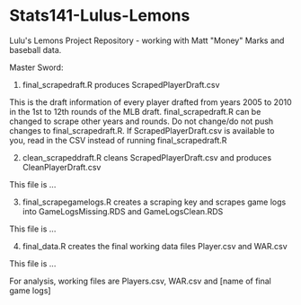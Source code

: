# Stats141-Lulus-Lemons
Lulu's Lemons Project Repository - working with Matt "Money" Marks and baseball data.


Master Sword:

1. final_scrapedraft.R produces ScrapedPlayerDraft.csv

This is the draft information of every player drafted from years 2005 to 2010 in the 1st to 12th rounds of the MLB draft.
final_scrapedraft.R can be changed to scrape other years and rounds. Do not change/do not push changes to final_scrapedraft.R.
If ScrapedPlayerDraft.csv is available to you, read in the CSV instead of running final_scrapedraft.R

2. clean_scrapeddraft.R cleans ScrapedPlayerDraft.csv and produces CleanPlayerDraft.csv

This file is ...

3. final_scrapegamelogs.R creates a scraping key and scrapes game logs into GameLogsMissing.RDS and GameLogsClean.RDS

This file is ...

4. final_data.R creates the final working data files Player.csv and WAR.csv

This file is ...



For analysis, working files are Players.csv, WAR.csv and [name of final game logs]

